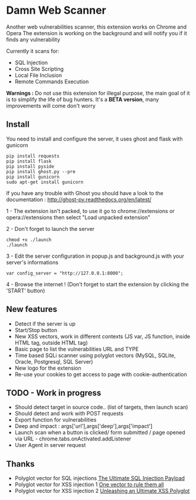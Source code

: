 # Damn Web Scanner
Another web vulnerabilities scanner, this extension works on Chrome and Opera
The extension is working on the background and will notify you if it finds any vulnerability

Currently it scans for:
- SQL Injection
- Cross Site Scripting
- Local File Inclusion
- Remote Commands Execution

**Warnings :** Do not use this extension for illegal purpose, the main goal of it is to simplify the life of bug hunters. It's a **BETA version**, many improvements will come don't worry

## Install
You need to install and configure the server, it uses ghost and flask with gunicorn
```
pip install requests
pip install flask
pip install pyside
pip install ghost.py --pre
pip install gunicorn
sudo apt-get install gunicorn
```
If you have any trouble with Ghost you should have a look to the documentation : http://ghost-py.readthedocs.org/en/latest/

1 - The extension isn't packed, to use it go to chrome://extensions or opera://extensions then select "Load unpacked extension"

2 - Don't forget to launch the server
```
chmod +x ./launch
./launch
```
3 - Edit the server configuration in popup.js and background.js with your server's informations
```
var config_server = "http://127.0.0.1:8000";
```
4 - Browse the internet ! (Don't forget to start the extension by clicking the 'START' button)

## New features
- Detect if the server is up
- Start/Stop button
- New XSS vectors, work in different contexts (JS var, JS function, inside HTML tag, outside HTML tag)
- Basic page to list the vulnerabilities URL and TYPE
- Time based SQLi scanner using polyglot vectors (MySQL, SQLite, Oracle, Postgresql, SQL Server)
- New logo for the extension
- Re-use your cookies to get access to page with cookie-authentication 

## TODO - Work in progress
- Should detect target in source code.. (list of targets, then launch scan)
- Should detect and work with POST requests
- Export function for vulnerabilities
- Deep and impact : args['url'],args['deep'],args['impact']
- Launch scan when a button is clicked/ form submitted / page opened via URL - chrome.tabs.onActivated.addListener
- User Agent in server request

## Thanks
- Polyglot vector for SQL injections [The Ultimate SQL Injection Payload](https://labs.detectify.com/2013/05/29/the-ultimate-sql-injection-payload/)
- Polyglot vector for XSS injection 1 [One vector to rule them all](http://www.thespanner.co.uk/2010/09/15/one-vector-to-rule-them-all/)
- Polyglot vector for XSS injection 2 [Unleashing an Ultimate XSS Polyglot](https://github.com/0xsobky/HackVault/wiki/Unleashing-an-Ultimate-XSS-Polyglot)